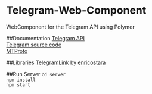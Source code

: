 # Telegram-Web-Component
WebComponent for the Telegram API using Polymer

##Documentation
[Telegram API](https://core.telegram.org/#telegram-api)   
[Telegram source code](https://telegram.org/apps#source-code)   
[MTProto](https://core.telegram.org/mtproto)

##Libraries
[TelegramLink](https://github.com/enricostara/telegram.link) by [enricostara](https://github.com/enricostara)

##Run Server
``cd server``    
``npm install``    
``npm start``    
